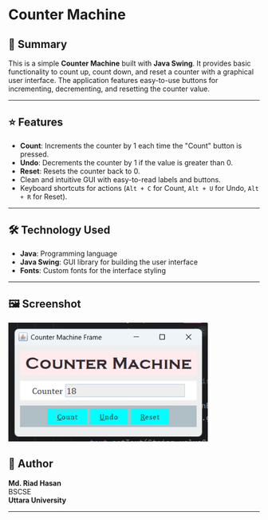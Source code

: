 # Counter Machine

## 📝 Summary

This is a simple **Counter Machine** built with **Java Swing**. It provides basic functionality to count up, count down, and reset a counter with a graphical user interface. The application features easy-to-use buttons for incrementing, decrementing, and resetting the counter value.

---

## ⭐ Features

- **Count**: Increments the counter by 1 each time the "Count" button is pressed.
- **Undo**: Decrements the counter by 1 if the value is greater than 0.
- **Reset**: Resets the counter back to 0.
- Clean and intuitive GUI with easy-to-read labels and buttons.
- Keyboard shortcuts for actions (`Alt + C` for Count, `Alt + U` for Undo, `Alt + R` for Reset).

---

## 🛠️ Technology Used

- **Java**: Programming language
- **Java Swing**: GUI library for building the user interface
- **Fonts**: Custom fonts for the interface styling

---

## 🖼️ Screenshot

<img src="counter.png" alt="Counter Machine Screenshot" width="400"/>

## 👤 Author

**Md. Riad Hasan**  
BSCSE  
**Uttara University**

---

